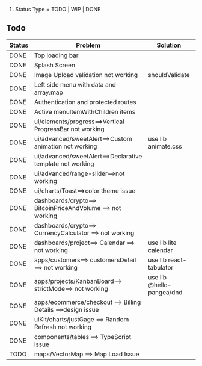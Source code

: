 1. Status Type = TODO | WIP | DONE

## Todo

| Status | Problem                                                     | Solution                  | Assigned |
| ------ | ----------------------------------------------------------- | ------------------------- | -------- |
| DONE   | Top loading bar                                             |                           | ABHINAY  |
| DONE   | Splash Screen                                               |                           | ABHINAY  |
| DONE   | Image Upload validation not working                         | shouldValidate            | KENIL    |
| DONE   | Left side menu with data and array.map                      |                           | AJAY     |
| DONE   | Authentication and protected routes                         |                           | AJAY     |
| DONE   | Active menuItemWithChildren items                           |                           | ABHINAY  |
| DONE   | ui/elements/progress==>Vertical ProgressBar not working     |                           |          |
| DONE   | ui/advanced/sweetAlert==>Custom animation  not working      | use lib animate.css       |          |
| DONE   | ui/advanced/sweetAlert==>Declarative template  not working  |                           |          |
| DONE   | ui/advanced/range-slider==>not working                      |                           |          |
| DONE   | ui/charts/Toast==>color theme issue                         |                           |          |
| DONE   | dashboards/crypto==> BitcoinPriceAndVolume ==> not working  |                           |          |
| DONE   | dashboards/crypto==> CurrencyCalculator ==> not working     |                           |          |
| DONE   | dashboards/project==> Calendar ==> not working              | use lib lite calendar     |          |
| DONE   | apps/customers==> customersDetail ==> not working           | use lib react-tabulator   |          |
| DONE   | apps/projects/KanbanBoard==> strictMode==> not working      | use lib @hello-pangea/dnd |          |
| DONE   | apps/ecommerce/checkout ==> Billing Details ==>design issue |                           |          |
| DONE   | uiKit/charts/justGage ==> Random Refresh not working        |                           |          |
| DONE   | components/tables ==> TypeScript issue                      |                           | KENIL    |
| TODO   | maps/VectorMap ==> Map Load Issue                           |                           | KENIL    |
